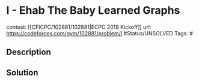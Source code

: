 # I - Ehab The Baby Learned Graphs

contest: [[CFICPC/102881/102881|ECPC 2019 Kickoff]]
url: https://codeforces.com/gym/102881/problem/I
#Status/UNSOLVED
Tags: #

## Description

## Solution

